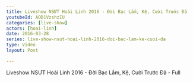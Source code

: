 ```yaml
---
title: Liveshow NSƯT Hoài Linh 2016 - Đời Bạc Lắm, Kệ, Cười Trước Đã
youtubeId: AOD1VzshzIU
categories: [live-show]
actors: [hoai-linh]
date: 2016-03-28
series: live-show-nsut-hoai-linh-2016-doi-bac-lam-ke-cuoi-da
type: Video
layout: Post

---
```

Liveshow NSƯT Hoài Linh 2016 - Đời Bạc Lắm, Kệ, Cười Trước Đã - Full